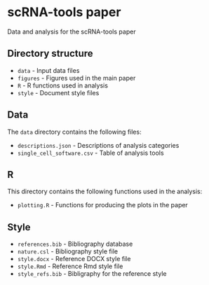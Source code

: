 scRNA-tools paper
=================

Data and analysis for the scRNA-tools paper

Directory structure
--------------------

* `data` - Input data files
* `figures` - Figures used in the main paper
* `R` - R functions used in analysis
* `style` - Document style files

Data
----

The `data` directory contains the following files:

* `descriptions.json` - Descriptions of analysis categories
* `single_cell_software.csv` - Table of analysis tools

R
---

This directory contains the following functions used in the analysis:

* `plotting.R` - Functions for producing the plots in the paper

Style
-----

* `references.bib` - Bibliography database
* `nature.csl` - Bibliography style file
* `style.docx` - Reference DOCX style file
* `style.Rmd` - Reference Rmd style file
* `style_refs.bib` - Bibligraphy for the reference style

